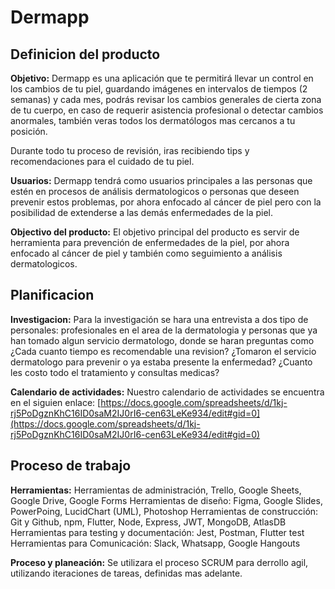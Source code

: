 # Dermapp
##  Definicion del producto
**Objetivo:**
Dermapp es una aplicación que te permitirá llevar un control en los cambios de tu piel, guardando imágenes en intervalos de tiempos (2 semanas) y cada mes, podrás revisar los cambios generales de cierta zona de tu cuerpo, en caso de requerir asistencia profesional o detectar cambios anormales, también veras todos los dermatólogos mas cercanos a tu posición.

Durante todo tu proceso de revisión, iras recibiendo tips y recomendaciones para el cuidado de tu piel.
	
**Usuarios:**
Dermapp tendrá como usuarios principales a las personas que estén en procesos de análisis dermatologicos  o personas que deseen prevenir estos problemas, por ahora enfocado al cáncer de piel pero con la posibilidad de extenderse a las demás enfermedades de la piel.

**Objectivo del producto:**
El objetivo principal del producto es servir de herramienta para prevención de enfermedades de la piel, por ahora enfocado al cáncer de piel y también como seguimiento a análisis dermatologicos.

## Planificacion
**Investigacion:**
Para la investigación se hara una entrevista a dos tipo de personales: profesionales en el area de la dermatologia y personas que ya han tomado algun servicio dermatologo, donde se haran preguntas como ¿Cada cuanto tiempo es recomendable una revision? ¿Tomaron el servicio dermatologo para prevenir o ya estaba presente la enfermedad? ¿Cuanto les costo todo el tratamiento y consultas medicas?

**Calendario de actividades:** 
Nuestro calendario de actividades se encuentra en el siguien enlace:
[https://docs.google.com/spreadsheets/d/1kj-rj5PoDgznKhC16ID0saM2IJ0rI6-cen63LeKe934/edit#gid=0](https://docs.google.com/spreadsheets/d/1kj-rj5PoDgznKhC16ID0saM2IJ0rI6-cen63LeKe934/edit#gid=0)

## Proceso de trabajo
**Herramientas:**
Herramientas de administración, Trello, Google Sheets, Google Drive, Google Forms
Herramientas de diseño: Figma, Google Slides, PowerPoing, LucidChart (UML), Photoshop
Herramientas de construcción: Git y Github, npm, Flutter, Node, Express, JWT, MongoDB, AtlasDB
Herramientas para testing y documentación: Jest, Postman, Flutter test
Herramientas para Comunicación: Slack, Whatsapp, Google Hangouts

**Proceso y planeación:**
Se utilizara el proceso SCRUM para derrollo agil, utilizando iteraciones de tareas, definidas mas adelante.
